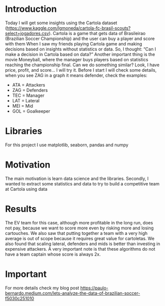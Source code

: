 # Introduction
Today I will get some insights using the Cartola dataset (https://www.kaggle.com/lgmoneda/cartola-fc-brasil-scouts?select=jogadores.csv). 
Cartola is a game that gets data of Brasileirao (Brazilian Soccer Championship) and the user can buy a player and score with them
When I saw my friends playing Cartola game and making decisions based on insights without statistics or data. So, I thought: “Can I make a decision in Cartola based on data?”
Another important thing is the movie Moneyball, where the manager buys players based on statistics reaching the championship final. Can we do something similar? Look, I have price, profit, and score… I will try it.
Before I start I will check some details, when you see ZAG in a graph it means defender, check the examples:
* ATA = Attackers
* ZAG = Defenders
* TEC = Manager
* LAT = Lateral
* MEI = Mid
* GOL = Goalkeeper

# Libraries
For this project I use matplotlib, seaborn, pandas and numpy

# Motivation
The main motivation is learn data science and the libraries. Secondly, I wanted to extract some statistics and data to try to build a competitive team at Cartola using data

# Results
The EV team for this case, although more profitable in the long run, does not pay, because we want to score more even by risking more and losing cartouches. We also saw that putting together a team with a very high average is out of scope because it requires great value for cartoletas. We also found that scaling lateral, defenders and mids is better than investing in expensive attackers.
A very important note is that these algorithms do not have a team captain whose score is always 2x.

# Important
For more details check my blog post https://paulo-bernardo.medium.com/lets-analyze-the-data-of-brazilian-soccer-f5030c251010 